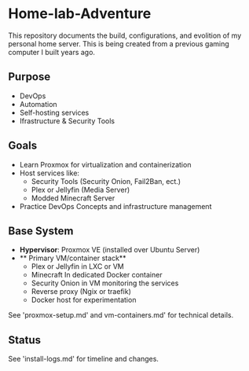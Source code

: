 # Home-lab-Adventure
This repository documents the build, configurations, and evolition of my personal home server. This is being created from a previous gaming computer I built years ago.

## Purpose
- DevOps
- Automation
- Self-hosting services
- Ifrastructure & Security Tools

## Goals
- Learn Proxmox for virtualization and containerization
- Host services like:
  - Security Tools (Security Onion, Fail2Ban, ect.)
  - Plex or Jellyfin (Media Server)
  - Modded Minecraft Server
- Practice DevOps Concepts and infrastructure management

## Base System
- **Hypervisor**: Proxmox VE (installed over Ubuntu Server)
- ** Primary VM/container stack**
  - Plex or Jellyfin in LXC or VM
  - Minecraft In dedicated Docker container
  - Security Onion in VM monitoring the services
  - Reverse proxy (Ngix or traefik)
  - Docker host for experimentation

See 'proxmox-setup.md' and vm-containers.md' for technical details.
 
## Status
See 'install-logs.md' for timeline and changes.
